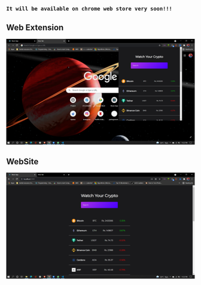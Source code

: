 ### `It will be available on chrome web store very soon!!!`

## Web Extension

![home_screenshot][web_extesnion_screenshot_image]

[web_extesnion_screenshot_image]: https://github.com/yashagrawal3107/Watch-Cryptocurrency-Chrome-Extension/blob/main/public/images/web_extension.png "Home_Page_Screenshot"

## WebSite

![home_screenshot][website_screenshot_image]

[website_screenshot_image]: https://github.com/yashagrawal3107/Watch-Cryptocurrency-Chrome-Extension/blob/main/public/images/web_site.png "Home_Page_Screenshot"

